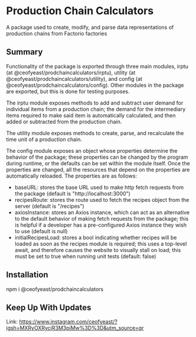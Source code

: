 # Production Chain Calculators

A package used to create, modify, and parse data representations of production chains from Factorio factories

## Summary

Functionality of the package is exported through three main modules, irptu (at @ceofyeast/prodchaincalculators/irptu), utility (at @ceofyeast/prodchaincalculators/utility), and config (at @ceofyeast/prodchaincalculators/config). Other modules in the package are exported, but this is done for testing purposes. 

The irptu module exposes methods to add and subtract user demand for individual items from a production chain; the demand for the intermediary items required to make said item is automatically calculated, and then added or subtracted from the production chain.

The utility module exposes methods to create, parse, and recalculate the time unit of a production chain. 

The config module exposes an object whose properties determine the behavior of the package; these properties can be changed by the program during runtime, or the defaults can be set within the module itself. Once the properties are changed, all the resources that depend on the properties are automatically reloaded. The properties are as follows:
- baseURL: stores the base URL used to make http fetch requests from the package (default is "http://localhost:3000")
- recipesRoute: stores the route used to fetch the recipes object from the server (default is "/recipes")
- axiosInstance: stores an Axios instance, which can act as an alternative to the default behavior of making fetch requests from the package; this is helpful if a developer has a pre-configured Axios instance they wish to use (default is null)
- initialRecipesLoad: stores a bool indicating whether recipes will be loaded as soon as the recipes module is required; this uses a top-level await, and therefore causes the website to visually stall on load; this must be set to true when running unit tests (default: false)

## Installation

npm i @ceofyeast/prodchaincalculators

## Keep Up With Updates

Link:
https://www.instagram.com/ceofyeast/?igsh=MXRyOXRycjR3M3piMw%3D%3D&utm_source=qr
